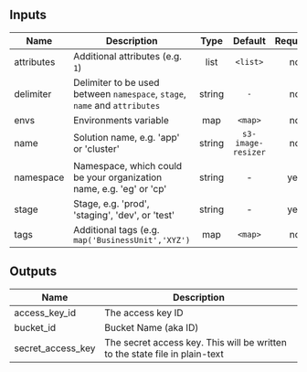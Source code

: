 ## Inputs

| Name | Description | Type | Default | Required |
|------|-------------|:----:|:-----:|:-----:|
| attributes | Additional attributes (e.g. `1`) | list | `<list>` | no |
| delimiter | Delimiter to be used between `namespace`, `stage`, `name` and `attributes` | string | `-` | no |
| envs | Environments variable | map | `<map>` | no |
| name | Solution name, e.g. 'app' or 'cluster' | string | `s3-image-resizer` | no |
| namespace | Namespace, which could be your organization name, e.g. 'eg' or 'cp' | string | - | yes |
| stage | Stage, e.g. 'prod', 'staging', 'dev', or 'test' | string | - | yes |
| tags | Additional tags (e.g. `map('BusinessUnit','XYZ')` | map | `<map>` | no |

## Outputs

| Name | Description |
|------|-------------|
| access_key_id | The access key ID |
| bucket_id | Bucket Name (aka ID) |
| secret_access_key | The secret access key. This will be written to the state file in plain-text |

